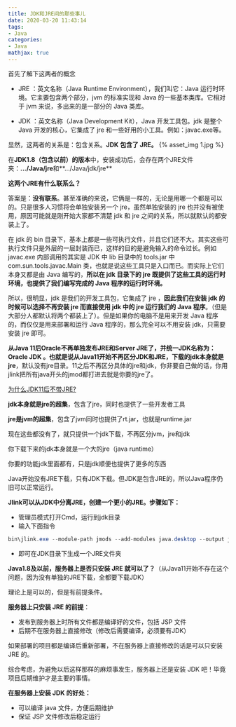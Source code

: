 ```yaml
---
title: JDK和JRE间的那些事儿
date: 2020-03-20 11:43:14
tags:
- Java
categories:
- Java
mathjax: true
---
```


首先了解下这两者的概念

- JRE ：英文名称（Java Runtime Environment），我们叫它：Java 运行时环境。它主要包含两个部分，jvm 的标准实现和 Java 的一些基本类库。它相对于 jvm 来说，多出来的是一部分的 Java 类库。

- JDK ：英文名称（Java Development Kit），Java 开发工具包。jdk 是整个 Java 开发的核心，它集成了 jre 和一些好用的小工具。例如：javac.exe等。


显然，这两者的关系是：包含关系。**JDK 包含了 JRE。**
{% asset_img 1.jpg %}



在**JDK1.8（包含以前）的版本**中，安装成功后，会存在两个JRE文件夹：**.../Java/jre**和**.../Java/jdk/jre**

**这两个JRE有什么联系么？**

答案是：**没有联系**。甚至准确的来说，它俩是一样的，无论是用哪一个都是可以的。只是很多人习惯将会单独安装另一个 jre，虽然单独安装的 jre 也并没有被使用，原因可能就是刚开始大家都不清楚 jdk 和 jre 之间的关系，所以就默认的都安装上了。

在 jdk 的 bin 目录下，基本上都是一些可执行文件，并且它们还不大。其实这些可执行文件只是外层的一层封装而已，这样的目的是避免输入的命令过长。例如 javac.exe 内部调用的其实是 JDK 中 lib 目录中的 tools.jar 中 com.sun.tools.javac.Main 类，也就是说这些工具只是入口而已。而实际上它们本身又都是由 Java 编写的，**所以在 jdk 目录下的 jre 既提供了这些工具的运行时环境，也提供了我们编写完成的 Java 程序的运行时环境。**

所以，很明显，jdk 是我们的开发工具包，它集成了 jre ，**因此我们在安装 jdk 的时候可以选择不再安装 jre 而直接使用 jdk 中的 jre 运行我们的 Java 程序**。（但是大部分人都默认将两个都装上了）。但是如果你的电脑不是用来开发 Java 程序的，而仅仅是用来部署和运行 Java 程序的，那么完全可以不用安装 jdk，只需要安装 jre 即可。

**从Java 11后Oracle不再单独发布JRE和Server JRE了，并统一JDK名称为：Oracle JDK 。**也就是说**从Java11开始不再区分JDK和JRE，下载的jdk本身就是jre**，默认没有jre目录。11之后不再区分具体的jre和jdk，你非要自己做的话，你用jlink把所有java开头的jmod都打进去就是你要的jre了。

[为什么JDK11后不带JRE?](https://www.zhihu.com/question/296351428/answer/500599249)



**jdk本身就是jre的超集**，包含了jre，同时也提供了一些开发者工具

**jre是jvm的超集**，包含了jvm同时也提供了rt.jar，也就是runtime.jar

现在这些都没有了，就只提供一个jdk下载，不再区分jvm，jre和jdk

你下载下来的jdk本身就是一个大的jre（java runtime）

你要的功能jdk里面都有，只是jdk顺便也提供了更多的东西



Java开始没有JRE下载，只有JDK下载。但JDK是包含JRE的，所以Java程序仍旧可以正常运行。



**Jlink可以从JDK中分离JRE，创建一个更小的JRE。步骤如下：**

- 管理员模式打开Cmd，运行到jdk目录
- 输入下面指令

```java
bin\jlink.exe --module-path jmods --add-modules java.desktop --output jre
```

- 即可在JDK目录下生成一个JRE文件夹



**Java1.8及以前，服务器上是否只安装 JRE 就可以了？**（从Java11开始不存在这个问题，因为没有单独的JRE下载，全都要下载JDK）

理论上是可以的，但是有前提条件。

**服务器上只安装 JRE 的前提**：

- 发布到服务器上时所有文件都是编译好的文件，包括 JSP 文件
- 后期不在服务器上直接修改（修改后需要编译，必须要有JDK）

如果部署的项目都是编译后重新部署，不在服务器上直接修改的话是可以只安装 JRE 的。



综合考虑，为避免以后这样那样的麻烦事发生，服务器上还是安装 JDK 吧！毕竟项目后期维护才是主要的事情。

**在服务器上安装 JDK 的好处：**

- 可以编译 java 文件，方便后期维护
- 保证 JSP 文件修改后稳定运行